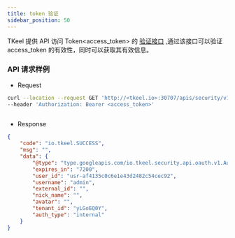 ```yaml
---
title: token 验证
sidebar_position: 50
---
```


TKeel 提供 API 访问 Token<access_token> 的 [验证接口](https://docs.tkeel.io/api/rudder/method_OauthAuthenticate) ,通过该接口可以验证 access_token 的有效性，同时可以获取其有效信息。

### API 请求样例

- Request
```bash
curl --location --request GET 'http://<tkeel.io>:30707/apis/security/v1/oauth/authenticate' \
--header 'Authorization: Bearer <access_token>'
 
```
- Response
```json
{
    "code": "io.tkeel.SUCCESS",
    "msg": "",
    "data": {
        "@type": "type.googleapis.com/io.tkeel.security.api.oauth.v1.AuthenticateResponse",
        "expires_in": "7200",
        "user_id": "usr-af4135c0c6e1e43d2482c54cec92",
        "username": "admin",
        "external_id": "",
        "nick_name": "",
        "avatar": "",
        "tenant_id": "yLGoEQ0Y",
        "auth_type": "internal"
    }
}

```